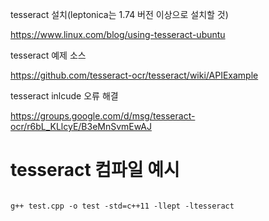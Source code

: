 tesseract 설치(leptonica는 1.74 버전 이상으로 설치할 것)

<https://www.linux.com/blog/using-tesseract-ubuntu>

tesseract 예제 소스

<https://github.com/tesseract-ocr/tesseract/wiki/APIExample>

tesseract inlcude 오류 해결

<https://groups.google.com/d/msg/tesseract-ocr/r6bL_KLlcyE/B3eMnSvmEwAJ>

# tesseract 컴파일 예시

<pre><code>
g++ test.cpp -o test -std=c++11 -llept -ltesseract
</code></pre>
